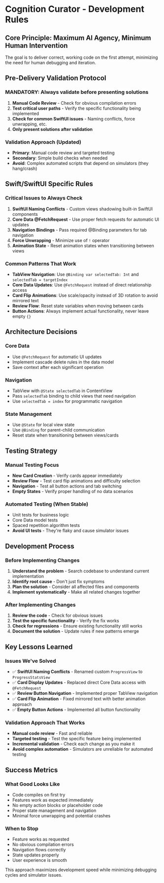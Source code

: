 # Cognition Curator - Development Rules

## Core Principle: Maximum AI Agency, Minimum Human Intervention

The goal is to deliver correct, working code on the first attempt, minimizing the need for human debugging and iteration.

## Pre-Delivery Validation Protocol

### MANDATORY: Always validate before presenting solutions
1. **Manual Code Review** - Check for obvious compilation errors
2. **Test critical user paths** - Verify the specific functionality being implemented
3. **Check for common SwiftUI issues** - Naming conflicts, force unwrapping, etc.
4. **Only present solutions after validation**

### Validation Approach (Updated)
- **Primary**: Manual code review and targeted testing
- **Secondary**: Simple build checks when needed
- **Avoid**: Complex automated scripts that depend on simulators (they hang/crash)

## Swift/SwiftUI Specific Rules

### Critical Issues to Always Check
1. **SwiftUI Naming Conflicts** - Custom views shadowing built-in SwiftUI components
2. **Core Data @FetchRequest** - Use proper fetch requests for automatic UI updates
3. **Navigation Bindings** - Pass required @Binding parameters for tab navigation
4. **Force Unwrapping** - Minimize use of `!` operator
5. **Animation State** - Reset animation states when transitioning between views

### Common Patterns That Work
- **TabView Navigation**: Use `@Binding var selectedTab: Int` and `selectedTab = targetIndex`
- **Core Data Updates**: Use `@FetchRequest` instead of direct relationship access
- **Card Flip Animations**: Use scale/opacity instead of 3D rotation to avoid mirrored text
- **Review Flow**: Reset state variables when moving between cards
- **Button Actions**: Always implement actual functionality, never leave empty `{}`

## Architecture Decisions

### Core Data
- Use `@FetchRequest` for automatic UI updates
- Implement cascade delete rules in the data model
- Save context after each significant operation

### Navigation
- TabView with `@State selectedTab` in ContentView
- Pass `selectedTab` binding to child views that need navigation
- Use `selectedTab = index` for programmatic navigation

### State Management
- Use `@State` for local view state
- Use `@Binding` for parent-child communication
- Reset state when transitioning between views/cards

## Testing Strategy

### Manual Testing Focus
- **New Card Creation** - Verify cards appear immediately
- **Review Flow** - Test card flip animations and difficulty selection
- **Navigation** - Test all button actions and tab switching
- **Empty States** - Verify proper handling of no data scenarios

### Automated Testing (When Stable)
- Unit tests for business logic
- Core Data model tests
- Spaced repetition algorithm tests
- **Avoid UI tests** - They're flaky and cause simulator issues

## Development Process

### Before Implementing Changes
1. **Understand the problem** - Search codebase to understand current implementation
2. **Identify root cause** - Don't just fix symptoms
3. **Plan the solution** - Consider all affected files and components
4. **Implement systematically** - Make all related changes together

### After Implementing Changes
1. **Review the code** - Check for obvious issues
2. **Test the specific functionality** - Verify the fix works
3. **Check for regressions** - Ensure existing functionality still works
4. **Document the solution** - Update rules if new patterns emerge

## Key Lessons Learned

### Issues We've Solved
- ✅ **SwiftUI Naming Conflicts** - Renamed custom `ProgressView` to `ProgressStatsView`
- ✅ **Card Display Updates** - Replaced direct Core Data access with `@FetchRequest`
- ✅ **Review Button Navigation** - Implemented proper TabView navigation
- ✅ **Card Flip Animation** - Fixed mirrored text with better animation approach
- ✅ **Empty Button Actions** - Implemented all button functionality

### Validation Approach That Works
- **Manual code review** - Fast and reliable
- **Targeted testing** - Test the specific feature being implemented
- **Incremental validation** - Check each change as you make it
- **Avoid complex automation** - Simulators are unreliable for automated testing

## Success Metrics

### What Good Looks Like
- Code compiles on first try
- Features work as expected immediately
- No empty action blocks or placeholder code
- Proper state management and navigation
- Minimal force unwrapping and potential crashes

### When to Stop
- Feature works as requested
- No obvious compilation errors
- Navigation flows correctly
- State updates properly
- User experience is smooth

This approach maximizes development speed while minimizing debugging cycles and simulator issues. 